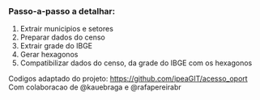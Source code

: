 ### Passo-a-passo a detalhar:

1. Extrair municipios e setores
2. Preparar dados do censo
3. Extrair grade do IBGE
4. Gerar hexagonos
5. Compatibilizar dados do censo, da grade do IBGE com os hexagonos

Codigos adaptado do projeto: https://github.com/ipeaGIT/acesso_oport
Com colaboracao de @kauebraga e @rafapereirabr
